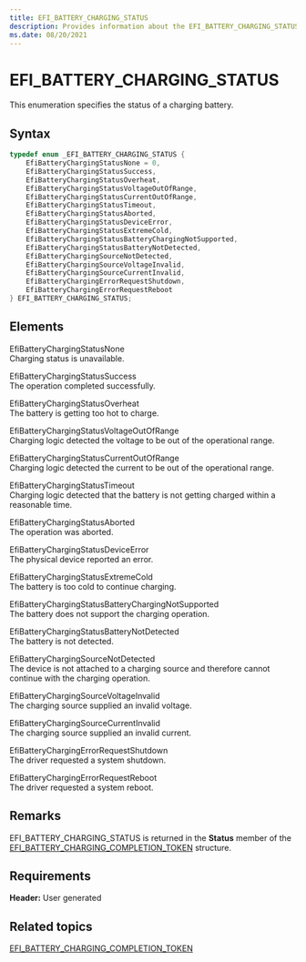 ```yaml
---
title: EFI_BATTERY_CHARGING_STATUS
description: Provides information about the EFI_BATTERY_CHARGING_STATUS enumeration.
ms.date: 08/20/2021
---
```


# EFI_BATTERY_CHARGING_STATUS

This enumeration specifies the status of a charging battery.

## Syntax

```cpp
typedef enum _EFI_BATTERY_CHARGING_STATUS {      
    EfiBatteryChargingStatusNone = 0,
    EfiBatteryChargingStatusSuccess,
    EfiBatteryChargingStatusOverheat,
    EfiBatteryChargingStatusVoltageOutOfRange,
    EfiBatteryChargingStatusCurrentOutOfRange,
    EfiBatteryChargingStatusTimeout,
    EfiBatteryChargingStatusAborted,
    EfiBatteryChargingStatusDeviceError,
    EfiBatteryChargingStatusExtremeCold,
    EfiBatteryChargingStatusBatteryChargingNotSupported,
    EfiBatteryChargingStatusBatteryNotDetected,
    EfiBatteryChargingSourceNotDetected,
    EfiBatteryChargingSourceVoltageInvalid,
    EfiBatteryChargingSourceCurrentInvalid,
    EfiBatteryChargingErrorRequestShutdown,
    EfiBatteryChargingErrorRequestReboot
} EFI_BATTERY_CHARGING_STATUS;
```

## Elements

EfiBatteryChargingStatusNone  
Charging status is unavailable.

EfiBatteryChargingStatusSuccess  
The operation completed successfully.

EfiBatteryChargingStatusOverheat  
The battery is getting too hot to charge.

EfiBatteryChargingStatusVoltageOutOfRange  
Charging logic detected the voltage to be out of the operational range.

EfiBatteryChargingStatusCurrentOutOfRange  
Charging logic detected the current to be out of the operational range.

EfiBatteryChargingStatusTimeout  
Charging logic detected that the battery is not getting charged within a reasonable time.

EfiBatteryChargingStatusAborted  
The operation was aborted.

EfiBatteryChargingStatusDeviceError  
The physical device reported an error.

EfiBatteryChargingStatusExtremeCold  
The battery is too cold to continue charging.

EfiBatteryChargingStatusBatteryChargingNotSupported  
The battery does not support the charging operation.

EfiBatteryChargingStatusBatteryNotDetected  
The battery is not detected.

EfiBatteryChargingSourceNotDetected  
The device is not attached to a charging source and therefore cannot continue with the charging operation.

EfiBatteryChargingSourceVoltageInvalid  
The charging source supplied an invalid voltage.

EfiBatteryChargingSourceCurrentInvalid  
The charging source supplied an invalid current.

EfiBatteryChargingErrorRequestShutdown  
The driver requested a system shutdown.

EfiBatteryChargingErrorRequestReboot  
The driver requested a system reboot.

## Remarks

EFI_BATTERY_CHARGING_STATUS is returned in the **Status** member of the [EFI_BATTERY_CHARGING_COMPLETION_TOKEN](efi-battery-charging-completion-token.md) structure.

## Requirements

**Header:** User generated

## Related topics

[EFI_BATTERY_CHARGING_COMPLETION_TOKEN](efi-battery-charging-completion-token.md)  
